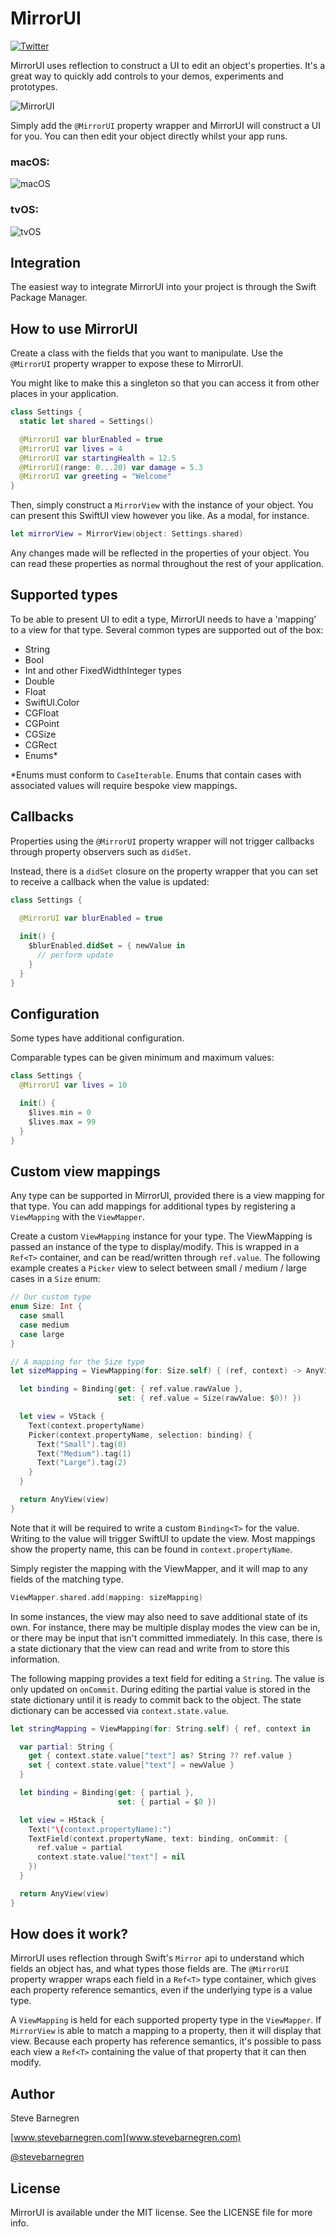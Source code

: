 # MirrorUI

[![Twitter](https://img.shields.io/badge/contact-@stevebarnegren-blue.svg?style=flat)](https://twitter.com/stevebarnegren)

MirrorUI uses reflection to construct a UI to edit an object's properties. It's a great way to quickly add controls to your demos, experiments and prototypes.

![MirrorUI](https://user-images.githubusercontent.com/6288713/109871391-102e2c00-7c63-11eb-8f64-0e63a8301daf.gif)

Simply add the `@MirrorUI` property wrapper and MirrorUI will construct a UI for you. You can then edit your object directly whilst your app runs.

### macOS:

![macOS](https://user-images.githubusercontent.com/6288713/109872686-a9aa0d80-7c64-11eb-84d4-2bea36bd6fdd.png)

### tvOS:

![tvOS](https://user-images.githubusercontent.com/6288713/168620598-887766a2-98e5-4473-87b9-a0f772b1b61c.png)

## Integration

The easiest way to integrate MirrorUI into your project is through the Swift Package Manager.

## How to use MirrorUI

Create a class with the fields that you want to manipulate. Use the `@MirrorUI` property wrapper to expose these to MirrorUI.

You might like to make this a singleton so that you can access it from other places in your application.

```swift
class Settings {
  static let shared = Settings()

  @MirrorUI var blurEnabled = true
  @MirrorUI var lives = 4
  @MirrorUI var startingHealth = 12.5
  @MirrorUI(range: 0...20) var damage = 5.3
  @MirrorUI var greeting = "Welcome"
}

```

Then, simply construct a `MirrorView` with the instance of your object. You can present this SwiftUI view however you like. As a modal, for instance.

```swift
let mirrorView = MirrorView(object: Settings.shared)
```

Any changes made will be reflected in the properties of your object. You can read these properties as normal throughout the rest of your application.

## Supported types

To be able to present UI to edit a type, MirrorUI needs to have a 'mapping' to a view for that type. Several common types are supported out of the box:

- String
- Bool
- Int and other FixedWidthInteger types
- Double
- Float
- SwiftUI.Color
- CGFloat
- CGPoint
- CGSize
- CGRect
- Enums*

*Enums must conform to `CaseIterable`. Enums that contain cases with associated values will require bespoke view mappings.

## Callbacks

Properties using the `@MirrorUI` property wrapper will not trigger callbacks through property observers such as `didSet`.

Instead, there is a `didSet` closure on the property wrapper that you can set to receive a callback when the value is updated:

```swift
class Settings {

  @MirrorUI var blurEnabled = true
  
  init() {
    $blurEnabled.didSet = { newValue in
      // perform update
    }
  }
}
```


## Configuration

Some types have additional configuration.

Comparable types can be given minimum and maximum values:

```swift
class Settings {
  @MirrorUI var lives = 10

  init() {
    $lives.min = 0
    $lives.max = 99
  }
}
```

## Custom view mappings

Any type can be supported in MirrorUI, provided there is a view mapping for that type. You can add mappings for additional types by registering a `ViewMapping` with the `ViewMapper`.

Create a custom `ViewMapping` instance for your type. The ViewMapping is passed an instance of the type to display/modify. This is wrapped in a `Ref<T>` container, and can be read/written through `ref.value`. The following example creates a `Picker` view to select between small / medium / large cases in a `Size` enum:

```swift
// Our custom type
enum Size: Int {
  case small
  case medium
  case large
}

// A mapping for the Size type
let sizeMapping = ViewMapping(for: Size.self) { (ref, context) -> AnyView in

  let binding = Binding(get: { ref.value.rawValue },
                        set: { ref.value = Size(rawValue: $0)! })

  let view = VStack {
    Text(context.propertyName)
    Picker(context.propertyName, selection: binding) {
      Text("Small").tag(0)
      Text("Medium").tag(1)
      Text("Large").tag(2)
    }
  }

  return AnyView(view)
}
```

Note that it will be required to write a custom `Binding<T>` for the value. Writing to the value will trigger SwiftUI to update the view. Most mappings show the property name, this can be found in `context.propertyName`.

Simply register the mapping with the ViewMapper, and it will map to any fields of the matching type.

```swift
ViewMapper.shared.add(mapping: sizeMapping)
```

In some instances, the view may also need to save additional state of its own. For instance, there may be multiple display modes the view can be in, or there may be input that isn't committed immediately. In this case, there is a state dictionary that the view can read and write from to store this information.

The following mapping provides a text field for editing a `String`. The value is only updated on `onCommit`. During editing the partial value is stored in the state dictionary until it is ready to commit back to the object. The state dictionary can be accessed via `context.state.value`.

```swift
let stringMapping = ViewMapping(for: String.self) { ref, context in

  var partial: String {
    get { context.state.value["text"] as? String ?? ref.value }
    set { context.state.value["text"] = newValue }
  }

  let binding = Binding(get: { partial },
                        set: { partial = $0 })

  let view = HStack {
    Text("\(context.propertyName):")
    TextField(context.propertyName, text: binding, onCommit: {
      ref.value = partial
      context.state.value["text"] = nil
    })
  }

  return AnyView(view)
}
```

## How does it work?

MirrorUI uses reflection through Swift's `Mirror` api to understand which fields an object has, and what types those fields are. The `@MirrorUI` property wrapper wraps each field in a `Ref<T>` type container, which gives each property reference semantics, even if the underlying type is a value type.

A `ViewMapping` is held for each supported property type in the `ViewMapper`. If `MirrorView` is able to match a mapping to a property, then it will display that view. Because each property has reference semantics, it's possible to pass each view a `Ref<T>` containing the value of that property that it can then modify.

## Author

Steve Barnegren

[www.stevebarnegren.com](www.stevebarnegren.com)

[@stevebarnegren](twitter.com/stevebarnegren)

## License

MirrorUI is available under the MIT license. See the LICENSE file for more info.
